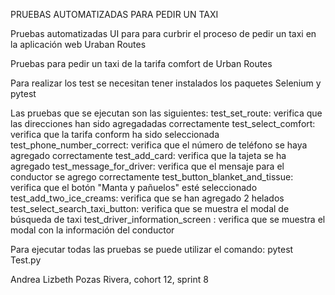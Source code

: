 PRUEBAS AUTOMATIZADAS PARA PEDIR UN TAXI

Pruebas automatizadas UI para para curbrir el proceso de pedir un taxi en la aplicación web Uraban Routes

Pruebas para pedir un taxi de la tarifa comfort de Urban Routes

Para realizar los test se necesitan tener instalados los paquetes Selenium y pytest

Las pruebas que se ejecutan son las siguientes:
test_set_route: verifica que las direcciones han sido agregadadas correctamente 
test_select_comfort: verifica que la tarifa conform ha sido seleccionada 
test_phone_number_correct: verifica que el número de teléfono se haya agregado correctamente 
test_add_card: verifica que la tajeta se ha agregado 
test_message_for_driver: verifica que el mensaje para el conductor se agrego correctamente
test_button_blanket_and_tissue: verifica que el botón "Manta y pañuelos" esté seleccionado
test_add_two_ice_creams: verifica que se han agregado 2 helados 
test_select_search_taxi_button: verifica que se muestra el modal de búsqueda de taxi
test_driver_information_screen : verifica que se muestra el modal con la información del conductor 

Para ejecutar todas las pruebas se puede utilizar el comando: pytest Test.py

Andrea Lizbeth Pozas Rivera, cohort 12, sprint 8 